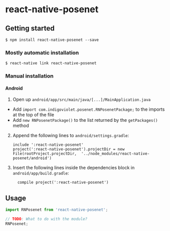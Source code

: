 # react-native-posenet

## Getting started

`$ npm install react-native-posenet --save`

### Mostly automatic installation

`$ react-native link react-native-posenet`

### Manual installation


#### Android

1. Open up `android/app/src/main/java/[...]/MainApplication.java`
  - Add `import com.indigoviolet.posenet.RNPosenetPackage;` to the imports at the top of the file
  - Add `new RNPosenetPackage()` to the list returned by the `getPackages()` method
2. Append the following lines to `android/settings.gradle`:
  	```
  	include ':react-native-posenet'
  	project(':react-native-posenet').projectDir = new File(rootProject.projectDir, 	'../node_modules/react-native-posenet/android')
  	```
3. Insert the following lines inside the dependencies block in `android/app/build.gradle`:
  	```
      compile project(':react-native-posenet')
  	```


## Usage
```javascript
import RNPosenet from 'react-native-posenet';

// TODO: What to do with the module?
RNPosenet;
```
  